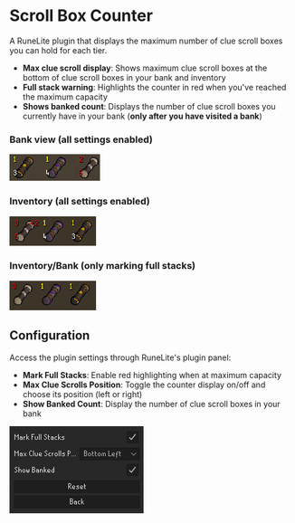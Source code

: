 # Scroll Box Counter

A RuneLite plugin that displays the maximum number of clue scroll boxes you can hold for each tier.


- **Max clue scroll display**: Shows maximum clue scroll boxes at the bottom of clue scroll boxes in your bank and inventory
- **Full stack warning**: Highlights the counter in red when you've reached the maximum capacity
- **Shows banked count**: Displays the number of clue scroll boxes you currently have in your bank (**only after you have visited a bank**)

### Bank view (all settings enabled)
![Plugin demonstration showing counter overlay on clue scroll boxes in bank](bank_demo_all_settings.png)

### Inventory (all settings enabled)
![Plugin demonstration showing counter overlay on clue scroll boxes in inventory](inv_demo_all_settings.png)


### Inventory/Bank (only marking full stacks)
![Plugin demonstration showing counter overlay on clue scroll boxes](demo_only_mark.png)

## Configuration

Access the plugin settings through RuneLite's plugin panel:

- **Mark Full Stacks**: Enable red highlighting when at maximum capacity
- **Max Clue Scrolls Position**: Toggle the counter display on/off and choose its position (left or right)
- **Show Banked Count**: Display the number of clue scroll boxes in your bank

![Plugin configuration panel](config.png)
